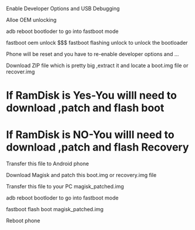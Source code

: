 Enable Developer Options and USB Debugging

Alloe OEM unlocking

adb reboot bootloder to go into fastboot mode

fastboot oem unlock $$$ fastboot flashing unlock to unlock the bootloader

Phone will be reset and you have to re-enable developer options and ...

Download ZIP file which is pretty big ,extract it and locate a boot.img file or recover.img

# If RamDisk is Yes-You willl need to download ,patch and flash boot

# If RamDisk is NO-You willl need to download ,patch and flash Recovery


Transfer this file to Android phone

Download Magisk and patch this boot.img or recovery.img file
 
Transfer this file to your PC magisk_patched.img

adb reboot bootloder to go into fastboot mode

fastboot flash boot magisk_patched.img

Reboot phone



